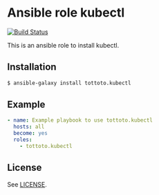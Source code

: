 # Ansible role kubectl

[![Build Status](https://travis-ci.org/tottoto/ansible-role-kubectl.svg?branch=master)](https://travis-ci.org/tottoto/ansible-role-kubectl)

This is an ansible role to install kubectl.

## Installation

```sh
$ ansible-galaxy install tottoto.kubectl
```

## Example

```yaml
- name: Example playbook to use tottoto.kubectl
  hosts: all
  become: yes
  roles:
    - tottoto.kubectl
```

## License

See [LICENSE](./LICENSE).
